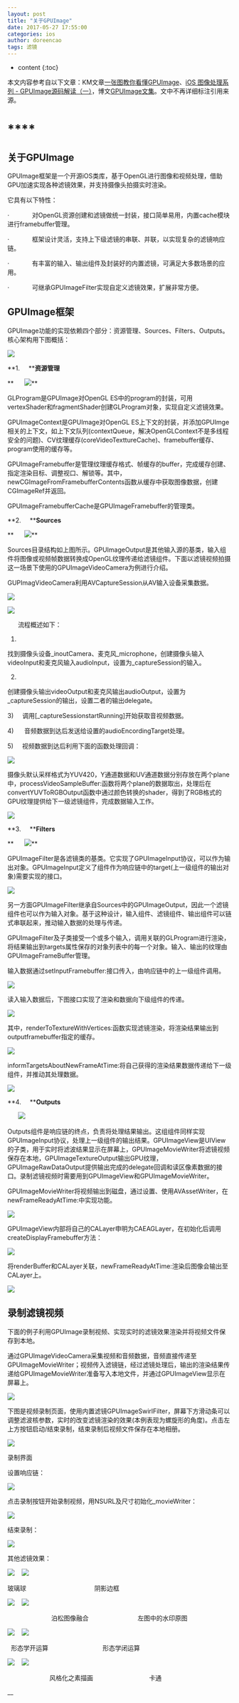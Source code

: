 ```yaml
---
layout: post
title: "关于GPUImage"
date: 2017-05-27 17:55:00
categories: ios
author: doreencao
tags: 滤镜
---
```


* content
{:toc}



本文内容参考自以下文章：KM文章[一张图教你看懂GPUImage](http://km.oa.com/group/22128/articles/show/272905?kmref=search&from_page=1&no=1)、[iOS
图像处理系列 -
GPUImage源码解读（一）](http://km.oa.com/group/29501/articles/show/284686?kmref=author_post)，博文[GPUImage文集](http://www.jianshu.com/nb/4268718)。文中不再详细标注引用来源。
<!--more-->

# ****

## 关于GPUImage

GPUImage框架是一个开源iOS类库，基于OpenGL进行图像和视频处理，借助GPU加速实现各种滤镜效果，并支持摄像头拍摄实时渲染。

它具有以下特性：

·             对OpenGL资源创建和滤镜做统一封装，接口简单易用，内置cache模块进行framebuffer管理。

·             框架设计灵活，支持上下级滤镜的串联、并联，以实现复杂的滤镜响应链。

·             有丰富的输入、输出组件及封装好的内置滤镜，可满足大多数场景的应用。

·             可继承GPUImageFilter实现自定义滤镜效果，扩展非常方便。

## GPUImage框架

GPUImage功能的实现依赖四个部分：资源管理、Sources、Filters、Outputs。核心架构用下图概括：

**![](/image/guan_yu_GPUImage/c8ea0275608836eb3387c2965cb05c96510a9ab57fc47d0a12c789d6f0853774)**

**1.     ****资源管理**

**      ![](/image/guan_yu_GPUImage/5f3a90fe2b66fa08a16e62fbc9bde6dc18c3de82aab39c04749bd4220ca34daa)**

GLProgram是GPUImage对OpenGL
ES中的program的封装，可用vertexShader和fragmentShader创建GLProgram对象，实现自定义滤镜效果。

GPUImageContext是GPUImage对OpenGL
ES上下文的封装，并添加GPUImge相关的上下文，如上下文队列(contextQueue，解决OpenGLContext不是多线程安全的问题)、CV纹理缓存(coreVideoTexttureCache)、framebuffer缓存、program使用的缓存等。

GPUImageFramebuffer是管理纹理缓存格式、帧缓存的buffer，完成缓存创建、指定渲染目标、调整视口、解锁等。其中，newCGImageFromFramebufferContents函数从缓存中获取图像数据，创建CGImageRef并返回。

GPUImageFramebufferCache是GPUImageFramebuffer的管理类。

**2.     ****Sources**

**      ![](/image/guan_yu_GPUImage/8056ee83b90903e331566f2b229eac4d805b378918401c85c76762c42ce3b46a)**

Sources目录结构如上图所示。GPUImageOutput是其他输入源的基类，输入组件将图像或视频帧数据转换成OpenGL纹理传递给滤镜组件。下面以滤镜视频拍摄这一场景下使用的GPUImageVideoCamera为例进行介绍。

GUPImagVideoCamera利用AVCaptureSession从AV输入设备采集数据。

**![](/image/guan_yu_GPUImage/c8f82220908cfbb1fa1621b1e049fbf13114186fd789d2db0dd58bd989feff62)**

**![](/image/guan_yu_GPUImage/ba311537f13d9dce5b4513052a9aafa5951bb12ce797885bfbb6fd57215834d8)**

      流程概述如下：

1)
找到摄像头设备_inoutCamera、麦克风_microphone，创建摄像头输入videoInput和麦克风输入audioInput，设置为_captureSession的输入。

2)
创建摄像头输出videoOutput和麦克风输出audioOutput，设置为_captureSession的输出，设置二者的输出delegate。

3)     调用[_captureSessionstartRunning]开始获取音视频数据。

4)      音频数据到达后发送给设置的audioEncordingTarget处理。

5)     视频数据到达后利用下面的函数处理回调：

**![](/image/guan_yu_GPUImage/9a60edb80c1a2f374fe49e48ec620edb9db5f16b32a202676d7be81108fcd4f8)**

摄像头默认采样格式为YUV420，Y通道数据和UV通道数据分别存放在两个plane中，processVideoSampleBuffer:函数将两个plane的数据取出，处理后在convertYUVToRGBOutput函数中通过颜色转换的shader，得到了RGB格式的GPU纹理提供给下一级滤镜组件，完成数据输入工作。

**![](/image/guan_yu_GPUImage/8381c98223f110b43ed6177c1c810f0981362cddaac3ed807c533ef23046fa86)**

**3.     ****Filters**

**      ![](/image/guan_yu_GPUImage/b3dde7cc9e3e7a94cc8b9e514c874cff7f11c1096425aec4d4d70f7f70d20489)**

GPUImageFilter是各滤镜类的基类。它实现了GPUImageInput协议，可以作为输出对象。GPUImageInput定义了组件作为响应链中的target(上一级组件的输出对象)需要实现的接口。

**![](/image/guan_yu_GPUImage/78e60c622c1f03a9fff09a0427dc9d4bab84e99f25cbef519f4335346b3b1506)**

另一方面GPUImageFilter继承自Sources中的GPUImageOutput，因此一个滤镜组件也可以作为输入对象。基于这种设计，输入组件、滤镜组件、输出组件可以链式串联起来，推动输入数据的处理与传递。

GPUImageFilter及子类接受一个或多个输入，调用关联的GLProgram进行渲染，将结果输出到targets属性保存的对象列表中的每一个对象。输入、输出的纹理由GPUImageFrameBuffer管理。

输入数据通过setInputFramebuffer:接口传入，由响应链中的上一级组件调用。

**![](/image/guan_yu_GPUImage/a81b1956b2a23503dd574ceaedcb3319b4bbf6b82e932f98850f6d9f84dfcfa4)**

读入输入数据后，下图接口实现了渲染和数据向下级组件的传递。

**![](/image/guan_yu_GPUImage/5fd475627e83e96aae5dd1b60706ea57748966f4a3b40f45f9b9ed65b1b156f4)**

其中，renderToTextureWithVertices:函数实现滤镜渲染，将渲染结果输出到outputframebuffer指定的缓存。

**![](/image/guan_yu_GPUImage/be20f959ec6dfe987ea119df757b16075a0d57a009584b3df579fc1e6092fc89)**

informTargetsAboutNewFrameAtTime:将自己获得的渲染结果数据传递给下一级组件，并推动其处理数据。

**![](/image/guan_yu_GPUImage/7a45f6f1c2cabf1b90a3342a5a777d2638ff5e3481a9a5675237d8e3d988eab5)**

**4.     ****Outputs**

      **![](/image/guan_yu_GPUImage/bd3ab902f9a309202566bea33885394e2f4ad378061df55a81c37df98e11b812)**

Outputs组件是响应链的终点，负责将处理结果输出。这组组件同样实现GPUImageInput协议，处理上一级组件的输出结果。GPUImageView是UIView的子类，用于实时将滤波结果显示在屏幕上，GPUImageMovieWriter将滤镜视频保存在本地，GPUImageTextureOutput输出GPU纹理，GPUImageRawDataOutput提供输出完成的delegate回调和读区像素数据的接口。录制滤镜视频时需要用到GPUImageView和GPUImageMovieWriter。

GPUImageMovieWriter将视频输出到磁盘，通过设置、使用AVAssetWriter，在newFrameReadyAtTime:中实现功能。

**![](/image/guan_yu_GPUImage/9471d357ca2ed47b97a0b947eb91753643b3f68381ea05365961c1689ec1c9f2)**

GPUImageView内部将自己的CALayer申明为CAEAGLayer，在初始化后调用createDisplayFramebuffer方法：

**![](/image/guan_yu_GPUImage/67628b1e8e9cee0494aa37e1f8d15b1e77d46ad8298d20b07187c46490e040a2)**

将renderBuffer和CALayer关联，newFrameReadyAtTime:渲染后图像会输出至CALayer上。

**![](/image/guan_yu_GPUImage/a07c4d718ee9adc3feb43a7bef1d9052617307be0ab3af0e0e762415a695b5ed)**

## 录制滤镜视频

下面的例子利用GPUImage录制视频、实现实时的滤镜效果渲染并将视频文件保存到本地。

通过GPUImageVideoCamera采集视频和音频数据，音频直接传递至GPUImageMovieWriter；视频传入滤镜链，经过滤镜处理后，输出的渲染结果传递给GPUImageMovieWriter准备写入本地文件，并通过GPUImageView显示在屏幕上。

**![](/image/guan_yu_GPUImage/18c7c342dc4a39ba245d86a634e0b193e2f7edd234a26ba2f683f1abc9094063)**

下图是视频录制页面，使用内置滤镜GPUImageSwirlFilter，屏幕下方滑动条可以调整滤波核参数，实时的改变滤镜渲染的效果(本例表现为螺旋形的角度)。点击左上方按钮启动/结束录制，结束录制后视频文件保存在本地相册。

**![](/image/guan_yu_GPUImage/8a9dbd303def459c253263de67db282f8609ab0f296bfd5347d4acdbfba9f120)**

录制界面

设置响应链：

**![](/image/guan_yu_GPUImage/1671843d6cf2c36399d33792a635214e0988303bd3dead6ad7f859f440991ab9)**

点击录制按钮开始录制视频，用NSURL及尺寸初始化_movieWriter：

**![](/image/guan_yu_GPUImage/1233b5fd1eb748beaa2955db5f3dabfeda453d82a5a525ff691fe5162aaef024)**

结束录制：

**![](/image/guan_yu_GPUImage/c4b902377ecfb2589b1b4c8735c53da518bdba2d9c2c878e7cf50b83cf9aff38)**

其他滤镜效果：

**![](/image/guan_yu_GPUImage/e7b599863b6a5c014d823deb120d97b39b533f16d3ea52549648b007a8bf545d)**    **![](/image/guan_yu_GPUImage/bef686b06f6a0e0d7bd8038f6081ea9a3e877451dc2803d29fdbb9ede0f48741)**

玻璃球                                       阴影边框

**![](/image/guan_yu_GPUImage/0cd89b4d678e393b979733fb98d4615accea2f5e662e163e8d1b1d05ed11b0c2)**    **![](/image/guan_yu_GPUImage/94afb797cfde4d0c9d714e8b9b22b6b4dfddf9b8a84a15ba85150c284591a03c)**

                         泊松图像融合                            左图中的水印原图

**![](/image/guan_yu_GPUImage/303b1951fa8bd4825fdc84027b11e65f9bdae9fa3138a250aed9a435b630c0f3)**    **![](/image/guan_yu_GPUImage/48bdadec4faf0e9b5c4b19875370e28fd7e7273390fac1b98a181388ead429cc)**

  形态学开运算                               形态学闭运算

**![](/image/guan_yu_GPUImage/bcff472568eebe2cbd4cf68b8d08b17027aef5b77218225a39a343f025b4c66f)**    **![](/image/guan_yu_GPUImage/eed52fbc401bd958c1641a65731bcf208c24e40ab5b0386b2ea36deeac3fefa6)**

                        风格化之素描画                                卡通

__

##


